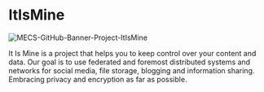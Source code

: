 # ItIsMine

![MECS-GitHub-Banner-Project-ItIsMine](https://user-images.githubusercontent.com/83175378/204791094-714cb53b-6f78-4664-a6a3-021135e62e80.png)

It Is Mine is a project that helps you to keep control over your content and data. Our goal is to use federated and foremost distributed systems and networks for social media, file storage, blogging and information sharing. Embracing privacy and encryption as far as possible.
